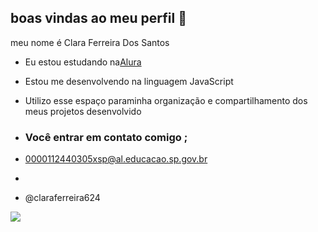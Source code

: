 ## boas vindas ao meu perfil 👋

meu nome é Clara Ferreira Dos Santos

- Eu estou estudando na[Alura](ttps://ww.alura.com.br)
- Estou me desenvolvendo na linguagem JavaScript
- Utilizo esse espaço paraminha organização e compartilhamento dos meus projetos desenvolvido

- ### Você entrar em contato comigo ;

- 0000112440305xsp@al.educacao.sp.gov.br
- 
- @claraferreira624

![](https://media1.tenor.com/m/xLSK5ndb1sEAAAAC/sociedade-esportiva-palmeiras-palmeiras.gif)
